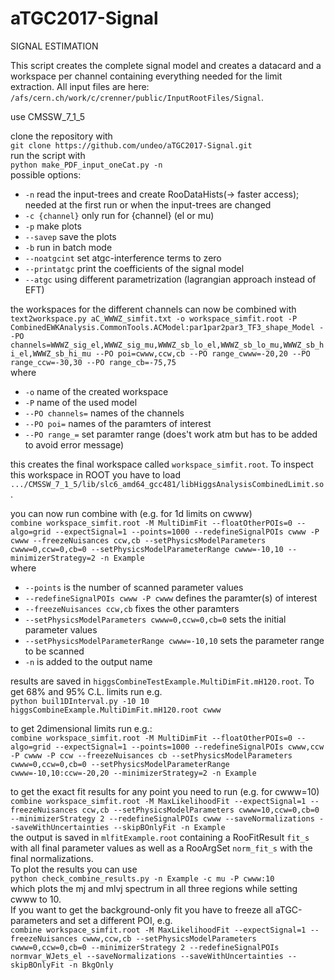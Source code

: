 # aTGC2017-Signal

SIGNAL ESTIMATION  

This script creates the complete signal model and creates a datacard and a workspace per channel containing everything needed for the limit extraction.  All input files are here: `/afs/cern.ch/work/c/crenner/public/InputRootFiles/Signal`.  

use CMSSW_7_1_5

clone the repository with  
`git clone https://github.com/undeo/aTGC2017-Signal.git`  
run the script with  
`python make_PDF_input_oneCat.py -n`  
possible options:  
* `-n` read the input-trees and create RooDataHists(-> faster access); needed at the first run or when the input-trees are changed  
* `-c {channel}` only run for {channel} (el or mu)  
* `-p` make plots  
* `--savep` save the plots  
* `-b` run in batch mode  
* `--noatgcint` set atgc-interference terms to zero  
* `--printatgc` print the coefficients of the signal model  
* `--atgc` using different parametrization (lagrangian approach instead of EFT)  

the workspaces for the different channels can now be combined with  
`text2workspace.py aC_WWWZ_simfit.txt -o workspace_simfit.root -P CombinedEWKAnalysis.CommonTools.ACModel:par1par2par3_TF3_shape_Model --PO channels=WWWZ_sig_el,WWWZ_sig_mu,WWWZ_sb_lo_el,WWWZ_sb_lo_mu,WWWZ_sb_hi_el,WWWZ_sb_hi_mu --PO poi=cwww,ccw,cb --PO range_cwww=-20,20 --PO range_ccw=-30,30 --PO range_cb=-75,75`  
where  
* `-o` name of the created workspace  
* `-P` name of the used model  
* `--PO channels=` names of the channels  
* `--PO poi=` names of the paramters of interest  
* `--PO range_=` set paramter range (does't work atm but has to be added to avoid error message)  

this creates the final workspace called `workspace_simfit.root`. To inspect this workspace in ROOT you have to load `.../CMSSW_7_1_5/lib/slc6_amd64_gcc481/libHiggsAnalysisCombinedLimit.so`.

you can now run combine with (e.g. for 1d limits on cwww)  
`combine workspace_simfit.root -M MultiDimFit --floatOtherPOIs=0 --algo=grid --expectSignal=1 --points=1000 --redefineSignalPOIs cwww -P cwww --freezeNuisances ccw,cb --setPhysicsModelParameters cwww=0,ccw=0,cb=0 --setPhysicsModelParameterRange cwww=-10,10 --minimizerStrategy=2 -n Example`  
where  
* `--points` is the number of scanned parameter values  
* `--redefineSignalPOIs cwww -P cwww` defines the paramter(s) of interest  
* `--freezeNuisances ccw,cb` fixes the other paramters  
* `--setPhysicsModelParameters cwww=0,ccw=0,cb=0` sets the initial parameter values  
* `--setPhysicsModelParameterRange cwww=-10,10` sets the parameter range to be scanned  
* `-n` is added to the output name  

results are saved in `higgsCombineTestExample.MultiDimFit.mH120.root`. To get 68% and 95% C.L. limits run e.g.  
`python buil1DInterval.py -10 10 higgsCombineExample.MultiDimFit.mH120.root cwww`  

to get 2dimensional limits run e.g.:  
`combine workspace_simfit.root -M MultiDimFit --floatOtherPOIs=0 --algo=grid --expectSignal=1 --points=1000 --redefineSignalPOIs cwww,ccw -P cwww -P ccw --freezeNuisances cb --setPhysicsModelParameters cwww=0,ccw=0,cb=0 --setPhysicsModelParameterRange cwww=-10,10:ccw=-20,20 --minimizerStrategy=2 -n Example`  

to get the exact fit results for any point you need to run (e.g. for cwww=10)   
`combine workspace_simfit.root -M MaxLikelihoodFit --expectSignal=1 --freezeNuisances ccw,cb --setPhysicsModelParameters cwww=10,ccw=0,cb=0 --minimizerStrategy 2 --redefineSignalPOIs cwww --saveNormalizations --saveWithUncertainties --skipBOnlyFit -n Example`  
the output is saved in `mlfitExample.root` containing a RooFitResult `fit_s` with all final parameter values as well as a RooArgSet `norm_fit_s` with the final normalizations.  
To plot the results you can use  
`python check_combine_results.py -n Example -c mu -P cwww:10`  
which plots the mj and mlvj spectrum in all three regions while setting cwww to 10.  
If you want to get the background-only fit you have to freeze all aTGC-parameters and set a different POI, e.g.  
`combine workspace_simfit.root -M MaxLikelihoodFit --expectSignal=1 --freezeNuisances cwww,ccw,cb --setPhysicsModelParameters cwww=0,ccw=0,cb=0 --minimizerStrategy 2 --redefineSignalPOIs normvar_WJets_el --saveNormalizations --saveWithUncertainties --skipBOnlyFit -n BkgOnly`
